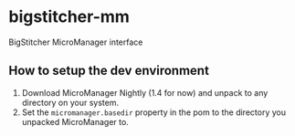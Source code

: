 # bigstitcher-mm
BigStitcher MicroManager interface

##  How to setup the dev environment

1) Download MicroManager Nightly (1.4 for now) and unpack to any directory on your system.
2) Set the ```micromanager.basedir``` property in the pom to the directory you unpacked MicroManager to.  
